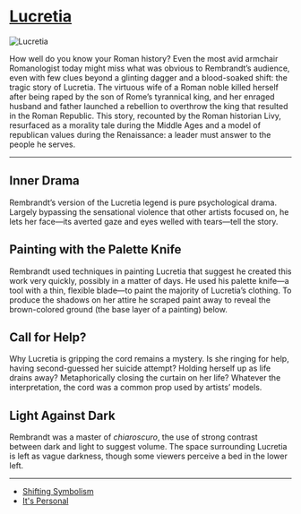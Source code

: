 # [Lucretia](http://artsmia.github.io/griot/#/o/529)
![Lucretia](http://api.artsmia.org/images/529/large.jpg)

How well do you know your Roman history? Even the most avid armchair Romanologist today might miss what was obvious to Rembrandt’s audience, even with few clues beyond a glinting dagger and a blood-soaked shift: the tragic story of Lucretia. The virtuous wife of a Roman noble killed herself after being raped by the son of Rome’s tyrannical king, and her enraged husband and father launched a rebellion to overthrow the king that resulted in the Roman Republic. This story, recounted by the Roman historian Livy, resurfaced as a morality tale during the Middle Ages and a model of republican values during the Renaissance: a leader must answer to the people he serves.

---

## Inner Drama

Rembrandt’s version of the Lucretia legend is pure psychological drama. Largely bypassing the sensational violence that other artists focused on, he lets her face—its averted gaze and eyes welled with tears—tell the story.

## Painting with the Palette Knife

Rembrandt used techniques in painting Lucretia that suggest he created this work very quickly, possibly in a matter of days. He used his palette knife—a tool with a thin, flexible blade—to paint the majority of Lucretia’s clothing. To produce the shadows on her attire he scraped paint away to reveal the brown-colored ground (the base layer of a painting) below.

## Call for Help?

Why Lucretia is gripping the cord remains a mystery. Is she ringing for help, having second-guessed her suicide attempt? Holding herself up as life drains away? Metaphorically closing the curtain on her life? Whatever the interpretation, the cord was a common prop used by artists’ models.

## Light Against Dark

Rembrandt was a master of *chiaroscuro*, the use of strong contrast between dark and light to suggest volume. The space surrounding Lucretia is left as vague darkness, though some viewers perceive a bed in the lower left.

---

* [Shifting Symbolism](../stories/shifting-symbolism.md)
* [It's Personal](../stories/it-s-personal.md)
